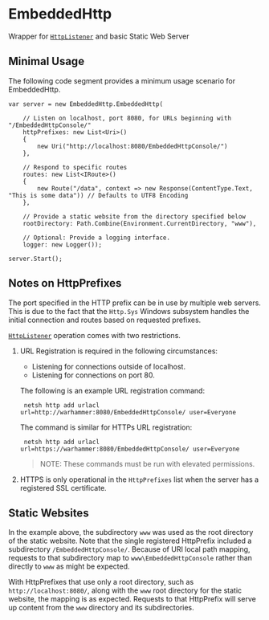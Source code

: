# EmbeddedHttp
Wrapper for [`HttpListener`](https://learn.microsoft.com/en-us/dotnet/api/system.net.httplistener) and basic Static Web Server

## Minimal Usage

The following code segment provides a minimum usage scenario for EmbeddedHttp.

    var server = new EmbeddedHttp.EmbeddedHttp(

        // Listen on localhost, port 8080, for URLs beginning with "/EmbeddedHttpConsole/"
        httpPrefixes: new List<Uri>()
        {
            new Uri("http://localhost:8080/EmbeddedHttpConsole/")
        },

        // Respond to specific routes
        routes: new List<IRoute>()
        {
            new Route("/data", context => new Response(ContentType.Text, "This is some data")) // Defaults to UTF8 Encoding
        },

        // Provide a static website from the directory specified below
        rootDirectory: Path.Combine(Environment.CurrentDirectory, "www"),

        // Optional: Provide a logging interface.
        logger: new Logger());

    server.Start();

## Notes on HttpPrefixes

The port specified in the HTTP prefix can be in use by multiple web servers. This is due to the fact that the `Http.Sys` Windows subsystem handles the initial connection and routes based on requested prefixes.

[`HttpListener`](https://learn.microsoft.com/en-us/dotnet/api/system.net.httplistener) operation comes with two restrictions.

1. URL Registration is required in the following circumstances:
   - Listening for connections outside of localhost.
   - Listening for connections on port 80.

    The following is an example URL registration command:

        netsh http add urlacl url=http://warhammer:8080/EmbeddedHttpConsole/ user=Everyone

    The command is similar for HTTPs URL registration:

        netsh http add urlacl url=https://warhammer:8080/EmbeddedHttpConsole/ user=Everyone

    > NOTE: These commands must be run with elevated permissions.

2. HTTPS is only operational in the `HttpPrefixes` list when the server has a registered SSL certificate.

## Static Websites

In the example above, the subdirectory `www` was used as the root directory of the static website. Note that the single registered HttpPrefix included a subdirectory `/EmbeddedHttpConsole/`. Because of URI local path mapping, requests to that subdirectory map to `www\EmbeddedHttpConsole` rather than directly to `www` as might be expected.

With HttpPrefixes that use only a root directory, such as `http://localhost:8080/`, along with the `www` root directory for the static website, the mapping is as expected. Requests to that HttpPrefix will serve up content from the `www` directory and its subdirectories.

